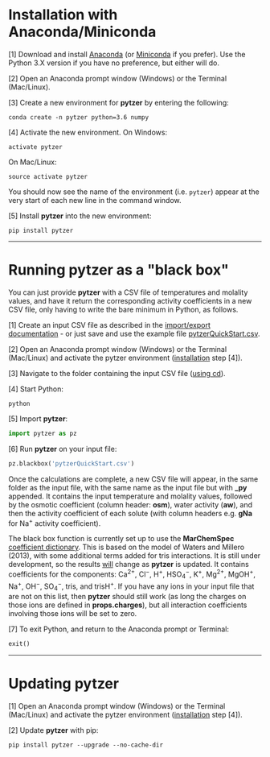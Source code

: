# Installation with Anaconda/Miniconda

[1] Download and install [Anaconda](https://www.anaconda.com/distribution/) (or [Miniconda](https://conda.io/en/latest/miniconda.html) if you prefer). Use the Python 3.X version if you have no preference, but either will do.

[2] Open an Anaconda prompt window (Windows) or the Terminal (Mac/Linux).

[3] Create a new environment for **pytzer** by entering the following:

```shell
conda create -n pytzer python=3.6 numpy
```

[4] Activate the new environment. On Windows:

```shell
activate pytzer
```

On Mac/Linux:

```shell
source activate pytzer
```

You should now see the name of the environment (i.e. `pytzer`) appear at the very start of each new line in the command window.

[5] Install **pytzer** into the new environment:

```shell
pip install pytzer
```

<hr />

# Running pytzer as a "black box"

You can just provide **pytzer** with a CSV file of temperatures and molality values, and have it return the corresponding activity coefficients in a new CSV file, only having to write the bare minimum in Python, as follows.

[1] Create an input CSV file as described in the [import/export documentation](../modules/io/#pytzeriogetmols) - or just save and use the example file [pytzerQuickStart.csv](https://raw.githubusercontent.com/mvdh7/pytzer/master/testfiles/pytzerQuickStart.csv).

[2] Open an Anaconda prompt window (Windows) or the Terminal (Mac/Linux) and activate the pytzer environment ([installation](#installation-with-anacondaminiconda) step [4]).

[3] Navigate to the folder containing the input CSV file ([using cd](https://en.wikipedia.org/wiki/Cd_(command))).

[4] Start Python:

```shell
python
```

[5] Import **pytzer**:

```python
import pytzer as pz
```

[6] Run **pytzer** on your input file:

```python
pz.blackbox('pytzerQuickStart.csv')
```

Once the calculations are complete, a new CSV file will appear, in the same folder as the input file, with the same name as the input file but with **\_py** appended. It contains the input temperature and molality values, followed by the osmotic coefficient (column header: **osm**), water activity (**aw**), and then the activity coefficient of each solute (with column headers e.g. **gNa** for Na<sup>+</sup> activity coefficient).

The black box function is currently set up to use the **MarChemSpec** [coefficient dictionary](../modules/cfdicts). This is based on the model of Waters and Millero (2013), with some additional terms added for tris interactions. It is still under development, so the results <u>will</u> change as **pytzer** is updated. It contains coefficients for the components: Ca<sup>2+</sup>, Cl<sup>−</sup>, H<sup>+</sup>, HSO<sub>4</sub><sup>−</sup>, K<sup>+</sup>, Mg<sup>2+</sup>, MgOH<sup>+</sup>, Na<sup>+</sup>, OH<sup>−</sup>, SO<sub>4</sub><sup>−</sup>, tris, and trisH<sup>+</sup>. If you have any ions in your input file that are not on this list, then **pytzer** should still work (as long the charges on those ions are defined in **props.charges**), but all interaction coefficients involving those ions will be set to zero.

[7] To exit Python, and return to the Anaconda prompt or Terminal:

```python
exit()
```

<hr />

# Updating pytzer

[1] Open an Anaconda prompt window (Windows) or the Terminal (Mac/Linux) and activate the pytzer environment ([installation](#installation-with-anacondaminiconda) step [4]).

[2] Update **pytzer** with pip:

```shell
pip install pytzer --upgrade --no-cache-dir
```
